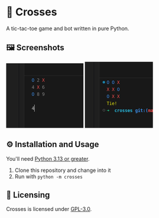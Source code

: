 # 🧩 Crosses

A tic-tac-toe game and bot written in pure Python.

## 🖼️ Screenshots

![1](./screenshots/1.png)
![2](./screenshots/2.png)

## ⚙️ Installation and Usage

You'll need [Python 3.13 or greater](https://python.org).

1. Clone this repository and change into it
2. Run with `python -m crosses`

## 🔐 Licensing

Crosses is licensed under [GPL-3.0](./LICENSE).
